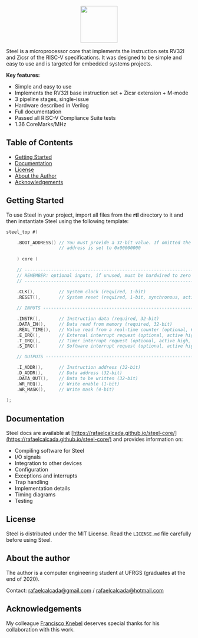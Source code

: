 <p align="center">
  <img width="100" src="https://user-images.githubusercontent.com/22325319/85179004-38513880-b256-11ea-9a1a-4d204183bb13.png">
</p>

Steel is a microprocessor core that implements the instruction sets RV32I and Zicsr of the RISC-V specifications. It was designed to be simple and easy to use and is targeted for embedded systems projects.

**Key features:**

* Simple and easy to use
* Implements the RV32I base instruction set + Zicsr extension + M-mode
* 3 pipeline stages, single-issue
* Hardware described in Verilog
* Full documentation
* Passed all RISC-V Compliance Suite tests
* 1.36 CoreMarks/MHz

## Table of Contents

* [Getting Started](#getting-started)
* [Documentation](#documentation)
* [License](#license)
* [About the Author](#about-the-author)
* [Acknowledgements](#acknowledgements)

## Getting Started

To use Steel in your project, import all files from the **rtl** directory to it and then instantiate Steel using the following template:

```verilog
steel_top #(

    .BOOT_ADDRESS() // You must provide a 32-bit value. If omitted the boot
                    // address is set to 0x00000000
    
    ) core (
    
    // ----------------------------------------------------------------------------
    // REMEMBER: optional inputs, if unused, must be hardwired to zero
    // ----------------------------------------------------------------------------
    
    .CLK(),         // System clock (required, 1-bit)
    .RESET(),       // System reset (required, 1-bit, synchronous, active high)

    // INPUTS ---------------------------------------------------------------------

    .INSTR(),       // Instruction data (required, 32-bit)    
    .DATA_IN(),     // Data read from memory (required, 32-bit)
    .REAL_TIME(),   // Value read from a real-time counter (optional, 64-bit)
    .E_IRQ(),       // External interrupt request (optional, active high, 1-bit)
    .T_IRQ(),       // Timer interrupt request (optional, active high, 1-bit)
    .S_IRQ()        // Software interrupt request (optional, active high, 1-bit)

    // OUTPUTS --------------------------------------------------------------------

    .I_ADDR(),      // Instruction address (32-bit)
    .D_ADDR(),      // Data address (32-bit)
    .DATA_OUT(),    // Data to be written (32-bit)
    .WR_REQ(),      // Write enable (1-bit)
    .WR_MASK(),     // Write mask (4-bit)
    
);
```

## Documentation

Steel docs are available at [https://rafaelcalcada.github.io/steel-core/](https://rafaelcalcada.github.io/steel-core/) and provides information on:
* Compiling software for Steel
* I/O signals
* Integration to other devices
* Configuration
* Exceptions and interrupts
* Trap handling
* Implementation details
* Timing diagrams
* Testing

## License

Steel is distributed under the MIT License. Read the `LICENSE.md` file carefully before using Steel.

## About the author

The author is a computer engineering student at UFRGS (graduates at the end of 2020).

Contact: rafaelcalcada@gmail.com / rafaelcalcada@hotmail.com

## Acknowledgements

My colleague [Francisco Knebel](https://github.com/FranciscoKnebel) deserves special thanks for his collaboration with this work.
